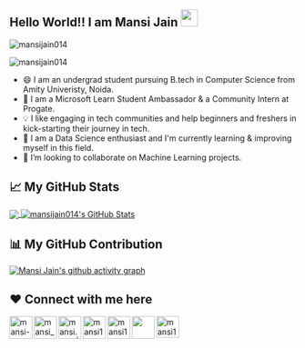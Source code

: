 ## Hello World!! I am Mansi Jain <img src="https://raw.githubusercontent.com/MartinHeinz/MartinHeinz/master/wave.gif" width="30px">

![mansijain014](mansijain.gif)

<a><img src="https://komarev.com/ghpvc/?username=mansijain014&label=Views&color=blue&style=plastic" alt="mansijain014"/></a>
</center>

- 😄 I am an undergrad student pursuing B.tech in Computer Science from Amity Univeristy, Noida. 
- 🙌 I am a Microsoft Learn Student Ambassador & a Community Intern at Progate. 
- 💡 I like engaging in tech communities and help beginners and freshers in kick-starting their journey in tech. 
- 🌱 I am a Data Science enthusiast and I'm currently learning & improving myself in this field.
- 👯 I’m looking to collaborate on Machine Learning projects.


## &#x1f4c8; My GitHub Stats

<a href="https://github.com/mansijain014/mansijain014">
  <img align="center" src="https://github-readme-stats.vercel.app/api/top-langs/?username=mansijain014&hide=java,html&title_color=ffffff&text_color=c9cacc&icon_color=2bbc8a&bg_color=1d1f21" />
</a>

<a href="https://github.com/mansijain014/mansijain014">
  <img align="center" src="https://github-readme-stats.vercel.app/api?username=mansijain014&show_icons=true&line_height=27&count_private=true&title_color=ffffff&text_color=c9cacc&icon_color=2bbc8a&bg_color=1d1f21" alt="mansijain014's GitHub Stats" />
</a>

## 📊 My GitHub Contribution

[![Mansi Jain's github activity graph](https://activity-graph.herokuapp.com/graph?username=mansijain014)](https://github.com/mansijain014/github-readme-activity-graph)

## ❤ Connect with me here

[<img align="left" alt="mansi-jain-470121198 | LinkedIn" width="40px" src="https://img.icons8.com/color/48/000000/linkedin.png" />][linkedin]
[<img align="left" alt="mansi_jain014 | Twitter" width="40px" src="https://img.icons8.com/fluent/48/000000/twitter.png"/>][twitter]
[<img align="left" alt="mansi.cpp | Instagram" width="40px" src="https://img.icons8.com/fluent/64/000000/instagram-new.png"/>][instagram]
[<img align="left" alt="mansi142002 | Medium" width="40px" src="https://img.icons8.com/ios-filled/50/000000/medium-monogram--v1.png"/>][medium]
[<img align="left" alt="mansi142002 | Devpost" width="40px" src="https://iconape.com/wp-content/png_logo_vector/devpost-logo.png"/>][devpost]
[<img align="left" width="40px" src="https://img.icons8.com/color/48/000000/youtube-play.png"/>][youtube]
[<img align="left" alt="mansi142002 | Hackerrank" width="40px" height="38px" src="https://1.bp.blogspot.com/-ULT9oDhqr24/XJYCrttOEpI/AAAAAAAAJYE/inXHXlzblBI3SbcGpiUj4TMNj-E8uPlaQCK4BGAYYCw/s640/logo%2Bhackerrank%2Bicon.png"/>][hackerrank]

[linkedin]: https://www.linkedin.com/in/mansi-jain-470121198/
[twitter]: https://twitter.com/mansi_jain014
[instagram]: https://www.instagram.com/mansi.cpp/
[medium]: https://mansi142002.medium.com/
[youtube]: https://www.youtube.com/channel/UCOWaGmkKIUs3FctpQeS-xSw
[devpost]: https://devpost.com/mansi142002
[hackerrank]: https://www.hackerrank.com/mansi142002

